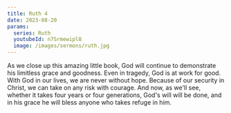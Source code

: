 ```yaml
---
title: Ruth 4
date: 2023-08-20
params:
  series: Ruth
  youtubeId: n7Srmewipl8
  image: /images/sermons/ruth.jpg
---
```


As we close up this amazing little book, God will continue to demonstrate his limitless grace and goodness.  Even in tragedy, God is at work for good.  With God in our lives, we are never without hope.  Because of our security in Christ, we can take on any risk with courage.  And now, as we'll see, whether it takes four years or four generations, God's will will be done, and in his grace he will bless anyone who takes refuge in him.
